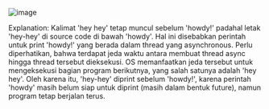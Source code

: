 ![image](https://github.com/DaWanAnOnli/advprog-modul10-timer/assets/124868777/027845b6-f5cc-412a-a2d0-e8a93205b1da)


Explanation:
Kalimat 'hey hey' tetap muncul sebelum 'howdy!' padahal letak 'hey-hey' di source code di bawah 'howdy'. Hal ini disebabkan perintah untuk print 'howdy!' yang berada dalam thread yang asynchronous. Perlu diperhatikan, bahwa terdapat jeda waktu antara membuat thread async hingga thread tersebut dieksekusi. OS memanfaatkan jeda tersebut untuk mengeksekusi bagian program berikutnya, yang salah satunya adalah 'hey hey'. Oleh karena itu, 'hey-hey' diprint sebelum 'howdy!', karena perintah 'howdy' masih belum siap untuk diprint (masih dalam bentuk future), namun program tetap berjalan terus.
